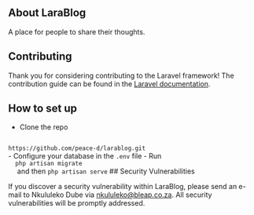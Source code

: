 ## About LaraBlog

A place for people to share their thoughts.

## Contributing

Thank you for considering contributing to the Laravel framework! The contribution guide can be found in the [Laravel documentation](https://laravel.com/docs/contributions).

## How to set up

- Clone the repo
<code>
https://github.com/peace-d/larablog.git
</code>
- Configure your database in the <code>.env</code> file
- Run
  <code>
  php artisan migrate
  </code> and then <code>php artisan serve</code>
## Security Vulnerabilities

If you discover a security vulnerability within LaraBlog, please send an e-mail to Nkululeko Dube via [nkululeko@bleap.co.za](mailto:nkululeko@bleap.co.za). All security vulnerabilities will be promptly addressed.
